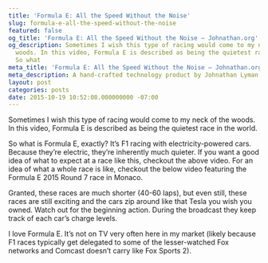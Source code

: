 ```yaml
---
title: 'Formula E: All the Speed Without the Noise'
slug: formula-e-all-the-speed-without-the-noise
featured: false
og_title: 'Formula E: All the Speed Without the Noise – Johnathan.org'
og_description: Sometimes I wish this type of racing would come to my neck of the
  woods. In this video, Formula E is described as being the quietest race in the world.
  So what
meta_title: 'Formula E: All the Speed Without the Noise – Johnathan.org'
meta_description: A hand-crafted technology product by Johnathan Lyman
layout: post
categories: posts
date: 2015-10-19 10:52:08.000000000 -07:00
---
```


Sometimes I wish this type of racing would come to my neck of the woods. In this video, Formula E is described as being the quietest race in the world.

So what is Formula E, exactly? It’s F1 racing with electricity-powered cars. Because they’re electric, they’re inherently much quieter. If you want a good idea of what to expect at a race like this, checkout the above video. For an idea of what a whole race is like, checkout the below video featuring the Formula E 2015 Round 7 race in Monaco.

Granted, these races are much shorter (40-60 laps), but even still, these races are still exciting and the cars zip around like that Tesla you wish you owned. Watch out for the beginning action. During the broadcast they keep track of each car’s charge levels.

I love Formula E. It’s not on TV very often here in my market (likely because F1 races typically get delegated to some of the lesser-watched Fox networks and Comcast doesn’t carry like Fox Sports 2).

